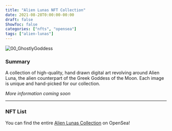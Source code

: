 ```yaml
---
title: "Alien Lunas NFT Collection"
date: 2021-08-28T0:00:00-00:00
draft: false
ShowToc: false
categories: ["nfts", "opensea"]
tags: ["alien-lunas"]
---
```


![00_GhostlyGoddess](/nfts/ghostly-goddesses/00_GhostlyGoddess.jpg#center)

### Summary
A collection of high-quality, hand drawn digital art revolving around Alien Luna, the alien counterpart of the Greek Goddess of the Moon. Each image is unique and hand-picked for our collection.

*More information coming soon*

---
### NFT List
You can find the entire [Alien Lunas Collection](https://opensea.io/collection/alienlunas) on OpenSea!
